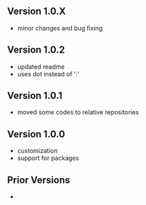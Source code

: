 ## Version 1.0.X
- minor changes and bug fixing

## Version 1.0.2
- updated readme
- uses dot instead of ':'

## Version 1.0.1
- moved some codes to relative repositories

## Version 1.0.0
- customization
- support for packages

## Prior Versions
-